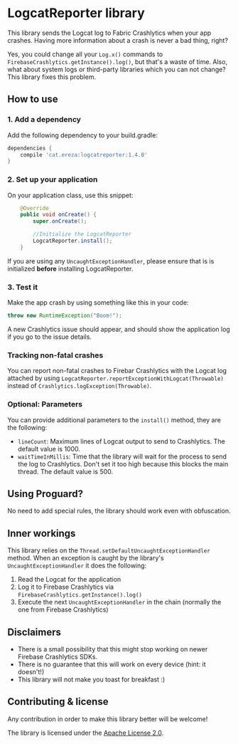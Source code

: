# LogcatReporter library

This library sends the Logcat log to Fabric Crashlytics when your app crashes. Having more information about a crash is never a bad thing, right?

Yes, you could change all your `Log.x()` commands to `FirebaseCrashlytics.getInstance().log()`, but that's a waste of time.
Also, what about system logs or third-party libraries which you can not change? This library fixes this problem.

## How to use

### 1. Add a dependency

Add the following dependency to your build.gradle:
```gradle
dependencies {
    compile 'cat.ereza:logcatreporter:1.4.0'
}
```

### 2. Set up your application

On your application class, use this snippet:
```java
    @Override
    public void onCreate() {
        super.onCreate();

        //Initialize the LogcatReporter
        LogcatReporter.install();
    }
```

If you are using any `UncaughtExceptionHandler`, please ensure that is is initialized **before** installing LogcatReporter.

### 3. Test it

Make the app crash by using something like this in your code:
```java
throw new RuntimeException("Boom!");
```

A new Crashlytics issue should appear, and should show the application log if you go to the issue details.

### Tracking non-fatal crashes

You can report non-fatal crashes to Firebar Crashlytics with the Logcat log attached by using `LogcatReporter.reportExceptionWithLogcat(Throwable)` instead of `Crashlytics.logException(Throwable)`.

### Optional: Parameters

You can provide additional parameters to the `install()` method, they are the following:
* `lineCount`: Maximum lines of Logcat output to send to Crashlytics. The default value is 1000.
* `waitTimeInMillis`: Time that the library will wait for the process to send the log to Crashlytics. Don't set it too high because this blocks the main thread. The default value is 500.

## Using Proguard?

No need to add special rules, the library should work even with obfuscation.

## Inner workings

This library relies on the `Thread.setDefaultUncaughtExceptionHandler` method.
When an exception is caught by the library's `UncaughtExceptionHandler` it does the following:

1. Read the Logcat for the application
2. Log it to Firebase Crashlytics via `FirebaseCrashlytics.getInstance().log()`
3. Execute the next `UncaughtExceptionHandler` in the chain (normally the one from Firebase Crashlytics)

## Disclaimers

* There is a small possibility that this might stop working on newer Firebase Crashlytics SDKs.
* There is no guarantee that this will work on every device (hint: it doesn't!)
* This library will not make you toast for breakfast :)

## Contributing & license

Any contribution in order to make this library better will be welcome!

The library is licensed under the [Apache License 2.0](https://github.com/Ereza/LogcatReporter/blob/master/LICENSE).